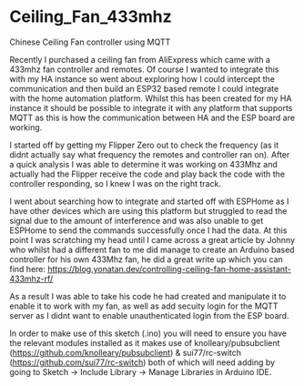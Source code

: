 # Ceiling_Fan_433mhz
Chinese Ceiling Fan controller using MQTT

Recently I purchased a ceiling fan from AliExpress which came with a 433mhz fan controller and remotes. Of course I wanted to integrate this with my HA instance so went about exploring how I could intercept the communication and then build an ESP32 based remote I could integrate with the home automation platform. Whilst this has been created for my HA instance it should be possible to integrate it with any platform that supports MQTT as this is how the communication between HA and the ESP board are working.

I started off by getting my Flipper Zero out to check the frequency (as it didnt actually say what frequency the remotes and controller ran on). After a quick analysis I was able to determine it was working on 433Mhz and actually had the Flipper receive the code and play back the code with the controller responding, so I knew I was on the right track.

I went about searching how to integrate and started off with ESPHome as I have other devices which are using this platform but struggled to read the signal due to the amount of interference and was also unable to get ESPHome to send the commands successfully once I had the data. At this point I was scratching my head until I came across a great article by Johnny who whilst had a different fan to me did manage to create an Arduino based controller for his own 433Mhz fan, he did a great write up which you can find here: https://blog.yonatan.dev/controlling-ceiling-fan-home-assistant-433mhz-rf/

As a result I was able to take his code he had created and manipulate it to enable it to work with my fan, as well as add secuity login for the MQTT server as I didnt want to enable unauthenticated login from the ESP board.

In order to make use of this sketch (.ino) you will need to ensure you have the relevant modules installed as it makes use of knolleary/pubsubclient (https://github.com/knolleary/pubsubclient) & sui77/rc-switch (https://github.com/sui77/rc-switch) both of which will need adding by going to Sketch -> Include Library -> Manage Libraries in Arduino IDE.

